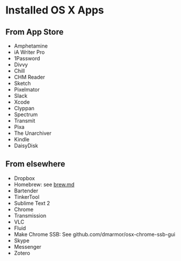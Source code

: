 # Installed OS X Apps

## From App Store
- Amphetamine
- iA Writer Pro
- 1Password
- Divvy
- Chill
- CHM Reader
- Sketch
- Pixelmator
- Slack
- Xcode
- Clyppan
- Spectrum
- Transmit
- Pixa
- The Unarchiver
- Kindle
- DaisyDisk
 
## From elsewhere
- Dropbox
- Homebrew: see [brew.md](../brew.md)
- Bartender
- TinkerTool
- Sublime Text 2
- Chrome
- Transmission
- VLC
- Fluid
- Make Chrome SSB: See github.com/dmarmor/osx-chrome-ssb-gui
- Skype
- Messenger
- Zotero
